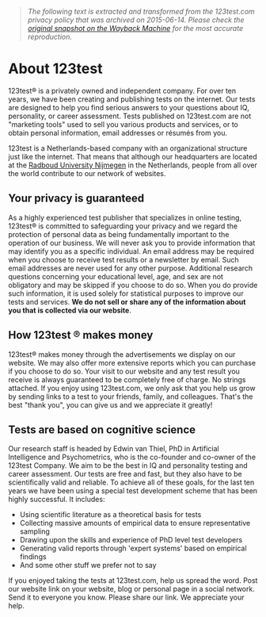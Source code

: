> *The following text is extracted and transformed from the 123test.com privacy policy that was archived on 2015-06-14. Please check the [original snapshot on the Wayback Machine](https://web.archive.org/web/20150614105032id_/https%3A//www.123test.com/about_123test) for the most accurate reproduction.*

# About 123test

123test® is a privately owned and independent company. For over ten years, we have been creating and publishing tests on the internet. Our tests are designed to help you find serious answers to your questions about IQ, personality, or career assessment. Tests published on 123test.com are not "marketing tools" used to sell you various products and services, or to obtain personal information, email addresses or résumés from you.

123test is a Netherlands-based company with an organizational structure just like the internet. That means that although our headquarters are located at the [Radboud University Nijmegen](https://www.ru.nl/) in the Netherlands, people from all over the world contribute to our network of websites.

## Your privacy is guaranteed

As a highly experienced test publisher that specializes in online testing, 123test® is committed to safeguarding your privacy and we regard the protection of personal data as being fundamentally important to the operation of our business. We will never ask you to provide information that may identify you as a specific individual. An email address may be required when you choose to receive test results or a newsletter by email. Such email addresses are never used for any other purpose. Additional research questions concerning your educational level, age, and sex are not obligatory and may be skipped if you choose to do so. When you do provide such information, it is used solely for statistical purposes to improve our tests and services. **We do not sell or share any of the information about you that is collected via our website**.

## How 123test ® makes money

123test® makes money through the advertisements we display on our website. We may also offer more extensive reports which you can purchase if you choose to do so. Your visit to our website and any test result you receive is always guaranteed to be completely free of charge. No strings attached. If you enjoy using 123test.com, we only ask that you help us grow by sending links to a test to your friends, family, and colleagues. That's the best "thank you", you can give us and we appreciate it greatly!

## Tests are based on cognitive science

Our research staff is headed by Edwin van Thiel, PhD in Artificial Intelligence and Psychometrics, who is the co-founder and co-owner of the 123test Company. We aim to be the best in IQ and personality testing and career assessment. Our tests are free and fast, but they also have to be scientifically valid and reliable. To achieve all of these goals, for the last ten years we have been using a special test development scheme that has been highly successful. It includes:

  * Using scientific literature as a theoretical basis for tests
  * Collecting massive amounts of empirical data to ensure representative sampling
  * Drawing upon the skills and experience of PhD level test developers
  * Generating valid reports through 'expert systems' based on empirical findings
  * And some other stuff we prefer not to say



  
If you enjoyed taking the tests at 123test.com, help us spread the word. Post our website link on your website, blog or personal page in a social network. Send it to everyone you know. Please share our link. We appreciate your help.
